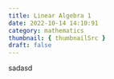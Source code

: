 ```yaml
---
title: Linear Algebra 1
date: 2022-10-14 14:10:91
category: mathematics
thumbnail: { thumbnailSrc }
draft: false
---
```


sadasd